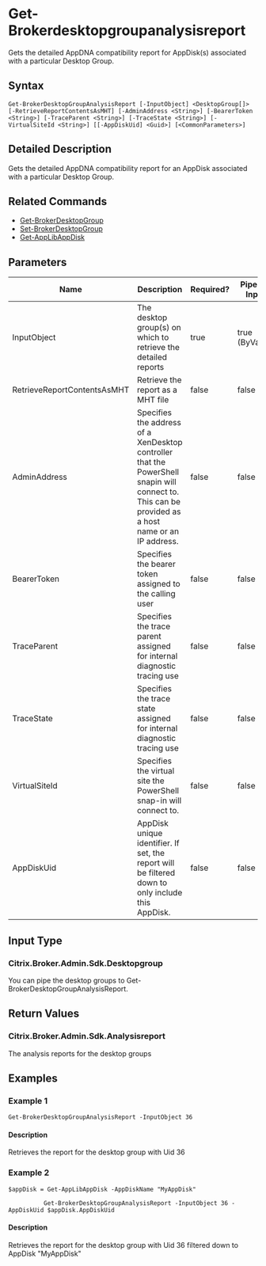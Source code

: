 ﻿
# Get-Brokerdesktopgroupanalysisreport
Gets the detailed AppDNA compatibility report for AppDisk(s) associated with a particular Desktop Group.
## Syntax

```
Get-BrokerDesktopGroupAnalysisReport [-InputObject] <DesktopGroup[]> [-RetrieveReportContentsAsMHT] [-AdminAddress <String>] [-BearerToken <String>] [-TraceParent <String>] [-TraceState <String>] [-VirtualSiteId <String>] [[-AppDiskUid] <Guid>] [<CommonParameters>]
```

## Detailed Description
Gets the detailed AppDNA compatibility report for an AppDisk associated with a particular Desktop Group.


## Related Commands

* [Get-BrokerDesktopGroup](../Get-BrokerDesktopGroup/)
* [Set-BrokerDesktopGroup](../Set-BrokerDesktopGroup/)
* [Get-AppLibAppDisk](../Get-AppLibAppDisk/)
## Parameters
| Name   | Description | Required? | Pipeline Input | Default Value |
| --- | --- | --- | --- | --- |
| InputObject | The desktop group(s) on which to retrieve the detailed reports | true | true (ByValue) |  |
| RetrieveReportContentsAsMHT | Retrieve the report as a MHT file | false | false |  |
| AdminAddress | Specifies the address of a XenDesktop controller that the PowerShell snapin will connect to. This can be provided as a host name or an IP address. | false | false | Localhost. Once a value is provided by any cmdlet, this value will become the default. |
| BearerToken | Specifies the bearer token assigned to the calling user | false | false |  |
| TraceParent | Specifies the trace parent assigned for internal diagnostic tracing use | false | false |  |
| TraceState | Specifies the trace state assigned for internal diagnostic tracing use | false | false |  |
| VirtualSiteId | Specifies the virtual site the PowerShell snap-in will connect to. | false | false |  |
| AppDiskUid | AppDisk unique identifier. If set, the report will be filtered down to only include this AppDisk. | false | false |  |

## Input Type

### Citrix.Broker.Admin.Sdk.Desktopgroup
You can pipe the desktop groups to Get-BrokerDesktopGroupAnalysisReport.
## Return Values

### Citrix.Broker.Admin.Sdk.Analysisreport
The analysis reports for the desktop groups
## Examples

### Example 1

```
Get-BrokerDesktopGroupAnalysisReport -InputObject 36
```

#### Description
Retrieves the report for the desktop group with Uid 36
### Example 2

```
$appDisk = Get-AppLibAppDisk -AppDiskName "MyAppDisk"  
  
          Get-BrokerDesktopGroupAnalysisReport -InputObject 36 -AppDiskUid $appDisk.AppDiskUid
```

#### Description
Retrieves the report for the desktop group with Uid 36 filtered down to AppDisk "MyAppDisk"
